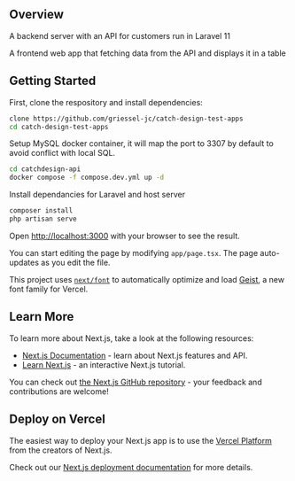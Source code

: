 ## Overview

A backend server with an API for customers run in Laravel 11

A frontend web app that fetching data from the API and displays it in a table

## Getting Started

First, clone the respository and install dependencies:

```bash
clone https://github.com/griessel-jc/catch-design-test-apps
cd catch-design-test-apps
```

Setup MySQL docker container, it will map the port to 3307 by default to avoid conflict with local SQL.

```bash
cd catchdesign-api
docker compose -f compose.dev.yml up -d
```

Install dependancies for Laravel and host server
```bash
composer install
php artisan serve
```

Open [http://localhost:3000](http://localhost:3000) with your browser to see the result.

You can start editing the page by modifying `app/page.tsx`. The page auto-updates as you edit the file.

This project uses [`next/font`](https://nextjs.org/docs/app/building-your-application/optimizing/fonts) to automatically optimize and load [Geist](https://vercel.com/font), a new font family for Vercel.

## Learn More

To learn more about Next.js, take a look at the following resources:

- [Next.js Documentation](https://nextjs.org/docs) - learn about Next.js features and API.
- [Learn Next.js](https://nextjs.org/learn) - an interactive Next.js tutorial.

You can check out [the Next.js GitHub repository](https://github.com/vercel/next.js) - your feedback and contributions are welcome!

## Deploy on Vercel

The easiest way to deploy your Next.js app is to use the [Vercel Platform](https://vercel.com/new?utm_medium=default-template&filter=next.js&utm_source=create-next-app&utm_campaign=create-next-app-readme) from the creators of Next.js.

Check out our [Next.js deployment documentation](https://nextjs.org/docs/app/building-your-application/deploying) for more details.
